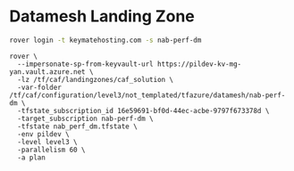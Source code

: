 # Datamesh Landing Zone
<!--
login a with a user who is a member of caf-platform-maintainers group.
- 16e59691-bf0d-44ec-acbe-9797f673378d [keymatedev-management]
- b6d81e15-d668-4e5b-8d18-dcb233c86431 [nab-perf-dm]
-->

```bash
rover login -t keymatehosting.com -s nab-perf-dm
```

```
rover \
  --impersonate-sp-from-keyvault-url https://pildev-kv-mg-yan.vault.azure.net \
  -lz /tf/caf/landingzones/caf_solution \
  -var-folder /tf/caf/configuration/level3/not_templated/tfazure/datamesh/nab-perf-dm \
  -tfstate_subscription_id 16e59691-bf0d-44ec-acbe-9797f673378d \
  -target_subscription nab-perf-dm \
  -tfstate nab_perf_dm.tfstate \
  -env pildev \
  -level level3 \
  -parallelism 60 \
  -a plan
```